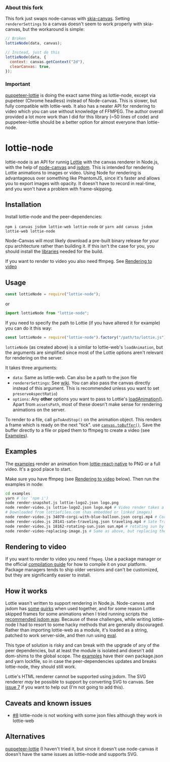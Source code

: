 ### About this fork
This fork just swaps node-canvas with [skia-canvas](https://github.com/samizdatco/skia-canvas). Setting `rendererSettings` to a canvas doesn't seem to work properly with skia-canvas, but the workaround is simple:
```js
// Broken
lottieNode(data, canvas);

// Instead, just do this
lottieNode(data, {
  context: canvas.getContext("2d"),
  clearCanvas: true,
});
```

### Important
[puppeteer-lottie](https://github.com/transitive-bullshit/puppeteer-lottie) is doing the exact same thing as lottie-node, except via pupeteer (Chrome headless) instead of Node-canvas. This is slower, but fully compatible with lottie-web. It also has a neater API for rendering to video which you can use without knowledge of FFMPEG. The author overall provided a lot more work than I did for this library (~50 lines of code) and puppeteer-lottie should be a better option for almost everyone than lottie-node.


# lottie-node

lottie-node is an API for runnig [Lottie](https://github.com/airbnb/lottie-web/) with the canvas renderer in Node.js, with the help of [node-canvas](https://github.com/Automattic/node-canvas) and [jsdom](https://github.com/jsdom/jsdom). This is intended for rendering Lottie animations to images or video. Using Node for rendering is advantageous over something like PhantomJS, since it's faster and allows you to export images with opacity. It doesn't have to record in real-time, and you won't have a problem with frame-skipping.

## Installation

Install lottie-node and the peer-dependencies:

`npm i canvas jsdom lottie-web lottie-node`
or
`yarn add canvas jsdom lottie-web lottie-node`

Node-Canvas will most likely download a pre-built binary release for your cpu architecture rather than building it. If this isn't the case for you, you should install the [libraries](https://github.com/Automattic/node-canvas#compiling) needed for the build.

If you want to render to video you also need ffmpeg. See [Rendering to video](#rendering-to-video)

## Usage

```js
const lottieNode = require("lottie-node");
```

or

```js
import lottieNode from "lottie-node";
```

If you need to specify the path to Lottie (if you have altered it for example) you can do it this way:

```js
const lottieNode = require("lottie-node").factory("/path/to/lottie.js");
```

`lottieNode` (as created above) is a similar to lottie-web's `loadAnimation`, but the arguments are simplified since most of the Lottie options aren't relevant for rendering on the server.

It takes three arguments:

- `data`: Same as lottie-web. Can also be a path to the json file
- `rendererSettings`: See [wiki](https://github.com/airbnb/lottie-web/wiki/Renderer-Settings). You can also pass the canvas directly instead of this argument. This is recommended unless you want to set `preserveAspectRatio`)
- `options`: Any **other** options you want to pass to
  Lottie's [loadAnimation()](https://github.com/airbnb/lottie-web/wiki/loadAnimation-options). Apart from `assetsPath`, most of these doesn't make sense for rendering animations on the server.

To render to a file, call `goToAndStop()` on the animation object. This renders a frame which is ready on the next "tick". use [`canvas.toBuffer()`](https://github.com/Automattic/node-canvas#canvastobuffer). Save the buffer directly to a file or piped them to ffmpeg to create a video (see [Examples](#examples)).

## Examples

The [examples](https://github.com/friday/lottie-node/blob/master/examples) render an animation from [lottie-react-native](https://github.com/react-community/lottie-react-native) to PNG or a full video. It's a good place to start.

Make sure you have ffmpeg (see [Rendering to video](#rendering-to-video) below). Then run the examples in node:

```sh
cd examples
yarn # (or 'npm i')
node render-snapshot.js lottie-logo2.json logo.png
node render-video.js lottie-logo2.json logo.mp4 # Video render takes a little longer
# Downloaded from lottiefiles.com (has embedded or linked images)
node render-video.js 34070-corgi-with-blue-balloon.json corgi.mp4 # Corgi with blue balloon by Jonhson Subianto
node render-video.js 28141-sate-traveling.json traveling.mp4 # Sate Traveling by Reza
node render-video.js 18162-rotating-sun.json sun.mp4 # rotating sun by elad p
node render-video-replacing-image.js # Same as above, but replacing the sun with a custom local image
```

## Rendering to video

If you want to render to video you need `ffmpeg`. Use a package manager or the official [compilation guide](https://trac.ffmpeg.org/wiki/CompilationGuide) for how to compile it on your platform. Package managers tends to ship older versions and can't be customized, but they are significantly easier to install.

## How it works

Lottie wasn't written to support rendering in Node.js. Node-canvas and jsdom has [some](https://github.com/Automattic/node-canvas/issues/487) [quirks](https://github.com/jsdom/jsdom/issues/2067) when used together, and for some reason Lottie skipped frames for some animations when I tried running scripts the [recommended jsdom way](https://github.com/jsdom/jsdom/wiki/Don't-stuff-jsdom-globals-onto-the-Node-global#running-code-inside-the-jsdom-context). Because of these challenges, while writing lottie-node I had to resort to some hacky methods that are generally discouraged. Rather than importing lottie-web as a module, it's loaded as a string, patched to work server-side, and then run using [eval](https://developer.mozilla.org/en-US/docs/Web/JavaScript/Reference/Global_Objects/eval).

This type of solution is risky and can break with the upgrade of any of the peer dependencies, but at least the module is isolated and doesn't add dom-shims to the global scope. The [examples](#examples) have their own package.json and yarn lockfile, so in case the peer-dependencies updates and breaks lottie-node, they should still work.

Lottie's HTML renderer cannot be supported using jsdom. The SVG renderer _may_ be possible to support by converting SVG to canvas. See [issue 7](https://github.com/friday/lottie-node/issues/7) if you want to help out (I'm not going to add this).

## Caveats and known issues
- [#8](https://github.com/friday/lottie-node/issues/8) lottie-node is not working with some json files although they work in lottie-web

## Alternatives

[puppeteer-lottie](https://github.com/transitive-bullshit/puppeteer-lottie) (I haven't tried it, but since it doesn't use node-canvas it doesn't have the same issues as lottie-node and supports SVG.
